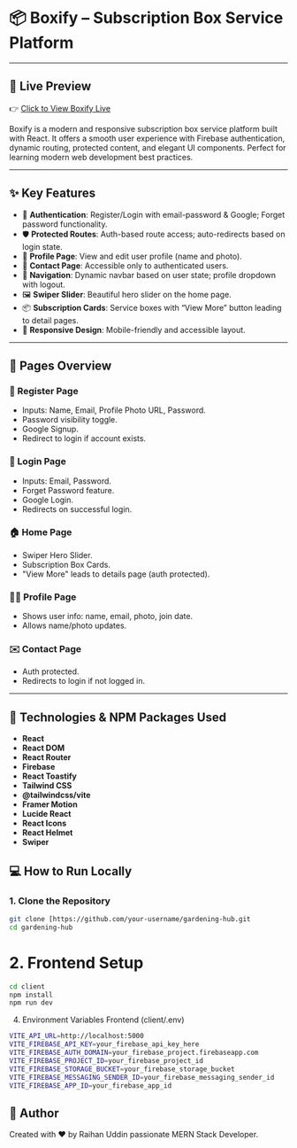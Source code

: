 # 📦 Boxify – Subscription Box Service Platform


---

## 🔗 Live Preview

👉 [Click to View Boxify Live](https://subscriptionbox-34c8e.web.app/)




Boxify is a modern and responsive subscription box service platform built with React. It offers a smooth user experience with Firebase authentication, dynamic routing, protected content, and elegant UI components. Perfect for learning modern web development best practices.

---

## ✨ Key Features

- 🔐 **Authentication**: Register/Login with email-password & Google; Forget password functionality.
- 🛡 **Protected Routes**: Auth-based route access; auto-redirects based on login state.
- 🧾 **Profile Page**: View and edit user profile (name and photo).
- 💌 **Contact Page**: Accessible only to authenticated users.
- 🧭 **Navigation**: Dynamic navbar based on user state; profile dropdown with logout.
- 🖼 **Swiper Slider**: Beautiful hero slider on the home page.
- 📦 **Subscription Cards**: Service boxes with “View More” button leading to detail pages.
- 📱 **Responsive Design**: Mobile-friendly and accessible layout.

---

## 🧪 Pages Overview

### 🔐 Register Page
- Inputs: Name, Email, Profile Photo URL, Password.
- Password visibility toggle.
- Google Signup.
- Redirect to login if account exists.

### 🔐 Login Page
- Inputs: Email, Password.
- Forget Password feature.
- Google Login.
- Redirects on successful login.

### 🏠 Home Page
- Swiper Hero Slider.
- Subscription Box Cards.
- "View More" leads to details page (auth protected).

### 🧑‍💼 Profile Page
- Shows user info: name, email, photo, join date.
- Allows name/photo updates.

### ✉️ Contact Page
- Auth protected.
- Redirects to login if not logged in.

---

## 🚀 Technologies & NPM Packages Used

- **React**
- **React DOM**
- **React Router**
- **Firebase**
- **React Toastify**
- **Tailwind CSS**
- **@tailwindcss/vite**
- **Framer Motion**
- **Lucide React**
- **React Icons**
- **React Helmet**
- **Swiper**


## 💻 How to Run Locally

### 1. Clone the Repository

```bash
git clone [https://github.com/your-username/gardening-hub.git
cd gardening-hub
```

# 2. Frontend Setup

```bash
cd client
npm install
npm run dev
```

4. Environment Variables
Frontend (client/.env)
```bash
VITE_API_URL=http://localhost:5000
VITE_FIREBASE_API_KEY=your_firebase_api_key_here
VITE_FIREBASE_AUTH_DOMAIN=your_firebase_project.firebaseapp.com
VITE_FIREBASE_PROJECT_ID=your_firebase_project_id
VITE_FIREBASE_STORAGE_BUCKET=your_firebase_storage_bucket
VITE_FIREBASE_MESSAGING_SENDER_ID=your_firebase_messaging_sender_id
VITE_FIREBASE_APP_ID=your_firebase_app_id
```

## 📣 Author

Created with ❤️ by Raihan Uddin passionate MERN Stack Developer.
